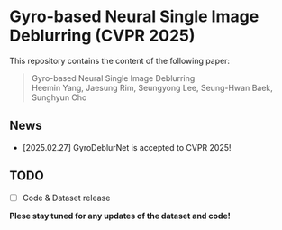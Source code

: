# Gyro-based Neural Single Image Deblurring (CVPR 2025)

This repository contains the content of the following paper:
> Gyro-based Neural Single Image Deblurring <br>Heemin Yang, Jaesung Rim, Seungyong Lee, Seung-Hwan Baek, Sunghyun Cho<br>

## News
- [2025.02.27] GyroDeblurNet is accepted to CVPR 2025!

## TODO
- [ ] Code & Dataset release


**Plese stay tuned for any updates of the dataset and code!**
